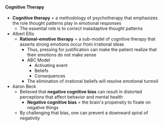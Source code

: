 #### Cognitive Therapy
- **Cognitive therapy** = a methodology of psychotherapy that emphasizes the role thought patterns play in emotional responses
    * The essential role is to *correct* maladaptive thought patterns
- Albert Ellis
    * **Rational-emotive therapy** = a sub-model of cognitive therapy that asserts strong emotions occur from irrational ideas
        + Thus, pressing for justification can make the patient realize that their emotions do not make sense
        + ABC Model
            - Activating event
            - Beliefs
            - Consequences
        + The elimination of irrational beliefs will resolve emotional turmoil
- Aaron Beck
    * Believed that **negative cognitive bias** can result in distorted perceptions that affect behavior and mental health
        * **Negative cognitive bias** = the brain's propensity to fixate on negative things
    * By challenging that bias, one can prevent a downward spiral of negativity
